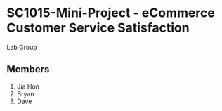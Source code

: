 # SC1015-Mini-Project - eCommerce Customer Service Satisfaction
Lab
Group

Members 
----------------
1. Jia Hon
2. Bryan
3. Dave
